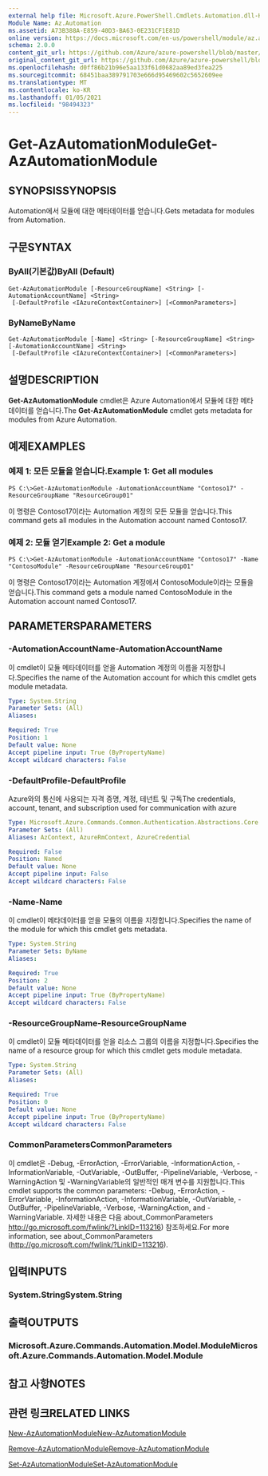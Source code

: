 ```yaml
---
external help file: Microsoft.Azure.PowerShell.Cmdlets.Automation.dll-Help.xml
Module Name: Az.Automation
ms.assetid: A73B388A-E859-40D3-BA63-0E231CF1E81D
online version: https://docs.microsoft.com/en-us/powershell/module/az.automation/get-azautomationmodule
schema: 2.0.0
content_git_url: https://github.com/Azure/azure-powershell/blob/master/src/Automation/Automation/help/Get-AzAutomationModule.md
original_content_git_url: https://github.com/Azure/azure-powershell/blob/master/src/Automation/Automation/help/Get-AzAutomationModule.md
ms.openlocfilehash: d0ff86b21b96e5aa133f61d0682aa89ed3fea225
ms.sourcegitcommit: 68451baa389791703e666d95469602c5652609ee
ms.translationtype: MT
ms.contentlocale: ko-KR
ms.lasthandoff: 01/05/2021
ms.locfileid: "98494323"
---
```

# <span data-ttu-id="b7e4b-101">Get-AzAutomationModule</span><span class="sxs-lookup"><span data-stu-id="b7e4b-101">Get-AzAutomationModule</span></span>

## <span data-ttu-id="b7e4b-102">SYNOPSIS</span><span class="sxs-lookup"><span data-stu-id="b7e4b-102">SYNOPSIS</span></span>
<span data-ttu-id="b7e4b-103">Automation에서 모듈에 대한 메타데이터를 얻습니다.</span><span class="sxs-lookup"><span data-stu-id="b7e4b-103">Gets metadata for modules from Automation.</span></span>

## <span data-ttu-id="b7e4b-104">구문</span><span class="sxs-lookup"><span data-stu-id="b7e4b-104">SYNTAX</span></span>

### <span data-ttu-id="b7e4b-105">ByAll(기본값)</span><span class="sxs-lookup"><span data-stu-id="b7e4b-105">ByAll (Default)</span></span>
```
Get-AzAutomationModule [-ResourceGroupName] <String> [-AutomationAccountName] <String>
 [-DefaultProfile <IAzureContextContainer>] [<CommonParameters>]
```

### <span data-ttu-id="b7e4b-106">ByName</span><span class="sxs-lookup"><span data-stu-id="b7e4b-106">ByName</span></span>
```
Get-AzAutomationModule [-Name] <String> [-ResourceGroupName] <String> [-AutomationAccountName] <String>
 [-DefaultProfile <IAzureContextContainer>] [<CommonParameters>]
```

## <span data-ttu-id="b7e4b-107">설명</span><span class="sxs-lookup"><span data-stu-id="b7e4b-107">DESCRIPTION</span></span>
<span data-ttu-id="b7e4b-108">**Get-AzAutomationModule** cmdlet은 Azure Automation에서 모듈에 대한 메타데이터를 얻습니다.</span><span class="sxs-lookup"><span data-stu-id="b7e4b-108">The **Get-AzAutomationModule** cmdlet gets metadata for modules from Azure Automation.</span></span>

## <span data-ttu-id="b7e4b-109">예제</span><span class="sxs-lookup"><span data-stu-id="b7e4b-109">EXAMPLES</span></span>

### <span data-ttu-id="b7e4b-110">예제 1: 모든 모듈을 얻습니다.</span><span class="sxs-lookup"><span data-stu-id="b7e4b-110">Example 1: Get all modules</span></span>
```
PS C:\>Get-AzAutomationModule -AutomationAccountName "Contoso17" -ResourceGroupName "ResourceGroup01"
```

<span data-ttu-id="b7e4b-111">이 명령은 Contoso17이라는 Automation 계정의 모든 모듈을 얻습니다.</span><span class="sxs-lookup"><span data-stu-id="b7e4b-111">This command gets all modules in the Automation account named Contoso17.</span></span>

### <span data-ttu-id="b7e4b-112">예제 2: 모듈 얻기</span><span class="sxs-lookup"><span data-stu-id="b7e4b-112">Example 2: Get a module</span></span>
```
PS C:\>Get-AzAutomationModule -AutomationAccountName "Contoso17" -Name "ContosoModule" -ResourceGroupName "ResourceGroup01"
```

<span data-ttu-id="b7e4b-113">이 명령은 Contoso17이라는 Automation 계정에서 ContosoModule이라는 모듈을 얻습니다.</span><span class="sxs-lookup"><span data-stu-id="b7e4b-113">This command gets a module named ContosoModule in the Automation account named Contoso17.</span></span>

## <span data-ttu-id="b7e4b-114">PARAMETERS</span><span class="sxs-lookup"><span data-stu-id="b7e4b-114">PARAMETERS</span></span>

### <span data-ttu-id="b7e4b-115">-AutomationAccountName</span><span class="sxs-lookup"><span data-stu-id="b7e4b-115">-AutomationAccountName</span></span>
<span data-ttu-id="b7e4b-116">이 cmdlet이 모듈 메타데이터를 얻을 Automation 계정의 이름을 지정합니다.</span><span class="sxs-lookup"><span data-stu-id="b7e4b-116">Specifies the name of the Automation account for which this cmdlet gets module metadata.</span></span>

```yaml
Type: System.String
Parameter Sets: (All)
Aliases:

Required: True
Position: 1
Default value: None
Accept pipeline input: True (ByPropertyName)
Accept wildcard characters: False
```

### <span data-ttu-id="b7e4b-117">-DefaultProfile</span><span class="sxs-lookup"><span data-stu-id="b7e4b-117">-DefaultProfile</span></span>
<span data-ttu-id="b7e4b-118">Azure와의 통신에 사용되는 자격 증명, 계정, 테넌트 및 구독</span><span class="sxs-lookup"><span data-stu-id="b7e4b-118">The credentials, account, tenant, and subscription used for communication with azure</span></span>

```yaml
Type: Microsoft.Azure.Commands.Common.Authentication.Abstractions.Core.IAzureContextContainer
Parameter Sets: (All)
Aliases: AzContext, AzureRmContext, AzureCredential

Required: False
Position: Named
Default value: None
Accept pipeline input: False
Accept wildcard characters: False
```

### <span data-ttu-id="b7e4b-119">-Name</span><span class="sxs-lookup"><span data-stu-id="b7e4b-119">-Name</span></span>
<span data-ttu-id="b7e4b-120">이 cmdlet이 메타데이터를 얻을 모듈의 이름을 지정합니다.</span><span class="sxs-lookup"><span data-stu-id="b7e4b-120">Specifies the name of the module for which this cmdlet gets metadata.</span></span>

```yaml
Type: System.String
Parameter Sets: ByName
Aliases:

Required: True
Position: 2
Default value: None
Accept pipeline input: True (ByPropertyName)
Accept wildcard characters: False
```

### <span data-ttu-id="b7e4b-121">-ResourceGroupName</span><span class="sxs-lookup"><span data-stu-id="b7e4b-121">-ResourceGroupName</span></span>
<span data-ttu-id="b7e4b-122">이 cmdlet이 모듈 메타데이터를 얻을 리소스 그룹의 이름을 지정합니다.</span><span class="sxs-lookup"><span data-stu-id="b7e4b-122">Specifies the name of a resource group for which this cmdlet gets module metadata.</span></span>

```yaml
Type: System.String
Parameter Sets: (All)
Aliases:

Required: True
Position: 0
Default value: None
Accept pipeline input: True (ByPropertyName)
Accept wildcard characters: False
```

### <span data-ttu-id="b7e4b-123">CommonParameters</span><span class="sxs-lookup"><span data-stu-id="b7e4b-123">CommonParameters</span></span>
<span data-ttu-id="b7e4b-124">이 cmdlet은 -Debug, -ErrorAction, -ErrorVariable, -InformationAction, -InformationVariable, -OutVariable, -OutBuffer, -PipelineVariable, -Verbose, -WarningAction 및 -WarningVariable의 일반적인 매개 변수를 지원합니다.</span><span class="sxs-lookup"><span data-stu-id="b7e4b-124">This cmdlet supports the common parameters: -Debug, -ErrorAction, -ErrorVariable, -InformationAction, -InformationVariable, -OutVariable, -OutBuffer, -PipelineVariable, -Verbose, -WarningAction, and -WarningVariable.</span></span> <span data-ttu-id="b7e4b-125">자세한 내용은 다음 about_CommonParameters http://go.microsoft.com/fwlink/?LinkID=113216) 참조하세요.</span><span class="sxs-lookup"><span data-stu-id="b7e4b-125">For more information, see about_CommonParameters (http://go.microsoft.com/fwlink/?LinkID=113216).</span></span>

## <span data-ttu-id="b7e4b-126">입력</span><span class="sxs-lookup"><span data-stu-id="b7e4b-126">INPUTS</span></span>

### <span data-ttu-id="b7e4b-127">System.String</span><span class="sxs-lookup"><span data-stu-id="b7e4b-127">System.String</span></span>

## <span data-ttu-id="b7e4b-128">출력</span><span class="sxs-lookup"><span data-stu-id="b7e4b-128">OUTPUTS</span></span>

### <span data-ttu-id="b7e4b-129">Microsoft.Azure.Commands.Automation.Model.Module</span><span class="sxs-lookup"><span data-stu-id="b7e4b-129">Microsoft.Azure.Commands.Automation.Model.Module</span></span>

## <span data-ttu-id="b7e4b-130">참고 사항</span><span class="sxs-lookup"><span data-stu-id="b7e4b-130">NOTES</span></span>

## <span data-ttu-id="b7e4b-131">관련 링크</span><span class="sxs-lookup"><span data-stu-id="b7e4b-131">RELATED LINKS</span></span>

[<span data-ttu-id="b7e4b-132">New-AzAutomationModule</span><span class="sxs-lookup"><span data-stu-id="b7e4b-132">New-AzAutomationModule</span></span>](./New-AzAutomationModule.md)

[<span data-ttu-id="b7e4b-133">Remove-AzAutomationModule</span><span class="sxs-lookup"><span data-stu-id="b7e4b-133">Remove-AzAutomationModule</span></span>](./Remove-AzAutomationModule.md)

[<span data-ttu-id="b7e4b-134">Set-AzAutomationModule</span><span class="sxs-lookup"><span data-stu-id="b7e4b-134">Set-AzAutomationModule</span></span>](./Set-AzAutomationModule.md)


